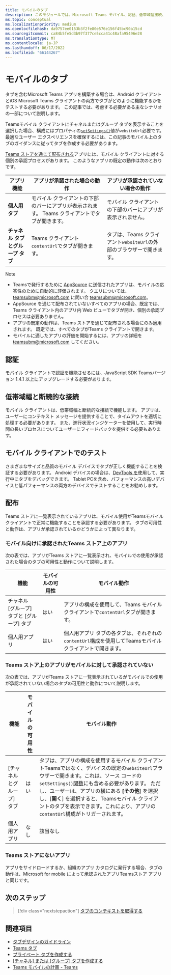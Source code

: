 ```yaml
---
title: モバイルのタブ
description: このモジュールでは、Microsoft Teams モバイル、認証、低帯域幅接続、モバイル クライアントでのテスト、配布などのタブの実装について説明します。
ms.topic: conceptual
ms.localizationpriority: medium
ms.openlocfilehash: da9757ee0153b3f2fe80e576e156f45bc90a15cd
ms.sourcegitcommit: ca84b5fe5d3b97f377ce5cca41c48afa95496e28
ms.translationtype: MT
ms.contentlocale: ja-JP
ms.lasthandoff: 06/17/2022
ms.locfileid: "66144267"
---
```

# <a name="tabs-on-mobile"></a>モバイルのタブ

タブを含むMicrosoft Teams アプリを構築する場合は、Android クライアントとiOS Microsoft Teams クライアントの両方でタブがどのように機能するかをテストする必要があります。 この記事では、考慮する必要がある主なシナリオの一部について説明します。

Teamsモバイル クライアントにチャネルまたはグループ タブを表示することを選択した場合、構成にはプロパティの[`setSettings()`](/javascript/api/@microsoft/teams-js/microsoftteams.settings?view=msteams-client-js-latest#@microsoft-teams-js-microsoftteams-settings-setsettings&preserve-view=true)値が`websiteUrl`必要です。 最適なユーザー エクスペリエンスを確保するには、この記事のモバイル上のタブのガイダンスに従ってタブを作成する必要があります。

[Teams ストアを通じて配布される](~/concepts/deploy-and-publish/appsource/publish.md)アプリには、モバイル クライアントに対する個別の承認プロセスがあります。 このようなアプリの既定の動作は次のとおりです。

| **アプリ機能** | **アプリが承認された場合の動作** | **アプリが承認されていない場合の動作** |
| --- | --- | --- |
| **個人用タブ** | モバイル クライアントの下部のバーにアプリが表示されます。 Teams クライアントでタブが開きます。 | モバイル クライアントの下部のバーにアプリが表示されません。 |
| **チャネル タブとグループ タブ** | Teams クライアント`contentUrl`でタブが開きます。 | タブは、Teams クライアント`websiteUrl`の外部のブラウザーで開きます。 |

> [!NOTE]
>
> * Teamsで発行するために [AppSource](https://appsource.microsoft.com) に送信されたアプリは、モバイルの応答性のために自動的に評価されます。 クエリについては、teamsubm@microsoft.com に問い合 teamsubm@microsoft.com。
> * AppSource を通じて配布されていないすべてのアプリの場合、既定では、Teams クライアント内のアプリ内 Web ビューでタブが開き、個別の承認プロセスは必要ありません。
> * アプリの既定の動作は、Teams ストアを通じて配布される場合にのみ適用されます。 既定では、すべてのタブがTeams クライアントで開きます。
> * モバイルに適したアプリの評価を開始するには、アプリの詳細を teamsubm@microsoft.com してください。

## <a name="authentication"></a>認証

モバイル クライアントで認証を機能させるには、JavaScript SDK Teamsバージョン 1.4.1 以上にアップグレードする必要があります。

## <a name="low-bandwidth-and-intermittent-connections"></a>低帯域幅と断続的な接続

モバイル クライアントは、低帯域幅と断続的な接続で機能します。 アプリは、ユーザーにコンテキスト メッセージを提供することで、タイムアウトを適切に処理する必要があります。 また、進行状況インジケーターを使用して、実行時間の長いプロセスについてユーザーにフィードバックを提供する必要もあります。

## <a name="testing-on-mobile-clients"></a>モバイル クライアントでのテスト

さまざまなサイズと品質のモバイル デバイスでタブが正しく機能することを検証する必要があります。 Android デバイスの場合は、[DevTools を](~/tabs/how-to/developer-tools.md)使用して、実行中にタブをデバッグできます。 Tablet PCを含め、パフォーマンスの高いデバイスと低パフォーマンスの両方のデバイスでテストすることをお勧めします。

## <a name="distribution"></a>配布

Teams ストアに一覧表示されているアプリは、モバイル使用がTeamsモバイル クライアントで正常に機能することを承認する必要があります。 タブの可用性と動作は、アプリが承認されているかどうかによって異なります。

### <a name="apps-on-teams-store-approved-for-mobile"></a>モバイル向けに承認されたTeams ストア上のアプリ

次の表では、アプリがTeams ストアに一覧表示され、モバイルでの使用が承認された場合のタブの可用性と動作について説明します。

|機能   |モバイルの可用性   |モバイル動作|
|----------|-----------|------------|
|チャネル <br /> [グループ] タブと [グループ] タブ|はい|アプリの構成を使用して、Teams モバイル クライアントで`contentUrl`タブが開きます。|
|個人用アプリ|はい|個人用アプリ タブの各タブは、それぞれの`contentUrl`構成を使用してTeamsモバイル クライアントで開きます。|

### <a name="apps-on-teams-store-not-approved-for-mobile"></a>Teams ストア上のアプリがモバイルに対して承認されていない

次の表では、アプリがTeams ストアに一覧表示されているがモバイルでの使用が承認されていない場合のタブの可用性と動作について説明します。

| 機能 | モバイルの可用性 | モバイル動作 |
|----------|-----------|------------|
|[チャネルとグループ] タブ|はい|タブは、アプリの構成を使用するモバイル クライアントTeamsではなく、デバイスの既定の`websiteUrl`ブラウザーで開きます。これは、ソース コードの`setSettings()`[関数](/microsoftteams/platform/tabs/how-to/using-teams-client-sdk#settings-namespace)にも含める必要があります。 ただし、ユーザーは、アプリの横にある **[その他**] を選択し、[**開く**] を選択すると、Teamsモバイル クライアントのタブを表示できます。これにより、アプリの`contentUrl`構成がトリガーされます。|
|個人用アプリ|なし|該当なし|

### <a name="apps-not-on-teams-store"></a>Teams ストアにないアプリ

アプリをサイドロードするか、組織のアプリ カタログに発行する場合、タブの動作は、Microsoft for mobile によって承認されたアプリTeamsストア アプリと同じです。

## <a name="next-step"></a>次のステップ

> [!div class="nextstepaction"]
> [タブのコンテキストを取得する](~/tabs/how-to/access-teams-context.md)

## <a name="see-also"></a>関連項目

* [タブデザインのガイドライン](~/tabs/design/tabs.md)
* [Teams タブ](~/tabs/what-are-tabs.md)
* [プライベート タブを作成する](~/tabs/how-to/create-personal-tab.md)
* [[チャネル] または [グループ] タブを作成する](~/tabs/how-to/create-channel-group-tab.md)
* [Teams モバイルの計画 - Teams](~/concepts/design/plan-responsive-tabs-for-teams-mobile.md)
